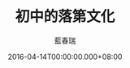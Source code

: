 ---
issue: 168
title: 初中的落第文化
author: 藍春瑞
date: 2016-04-14T00:00:00.000+08:00
topic: 懷想
difficulty: 2
wikidata: Q98095535
wikidata_link: https://www.wikidata.org/wiki/Q98095535
---